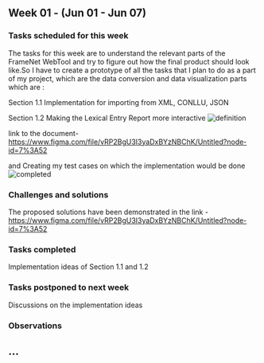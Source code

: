 ## Week 01 - (Jun 01 - Jun 07)

### Tasks scheduled for this week

The tasks for this week are to understand the relevant parts of the FrameNet WebTool and try to figure out how the final product should look like.So I have to create a prototype of all the tasks that I plan to do as a part of my project, which are the data conversion and data visualization parts which are :

Section 1.1 Implementation for importing from XML, CONLLU, JSON

Section 1.2 Making the Lexical Entry Report more interactive ![definition](https://img.shields.io/static/v1?label=&message=needs_definition&color=orange) 

link to the document-  https://www.figma.com/file/vRP2BgU3I3yaDxBYzNBChK/Untitled?node-id=7%3A52

and Creating my test cases on which the implementation would be done ![completed](https://img.shields.io/static/v1?label=&message=completed&color=green)


### Challenges and solutions

The proposed solutions have been demonstrated in the link -
https://www.figma.com/file/vRP2BgU3I3yaDxBYzNBChK/Untitled?node-id=7%3A52

### Tasks completed

Implementation ideas of Section 1.1 and 1.2


### Tasks postponed to next week

Discussions on the implementation ideas

### Observations

...
---

